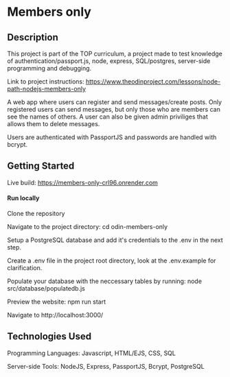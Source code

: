 # Members only

## Description
This project is part of the TOP curriculum, a project made to test knowledge of authentication/passport.js, node, express, SQL/postgres, server-side programming and debugging.

Link to project instructions: https://www.theodinproject.com/lessons/node-path-nodejs-members-only

A web app where users can register and send messages/create posts. Only registered users can send messages, but only those who are members can see the names of others. A user can also be given admin priviliges that allows them to delete messages.

Users are authenticated with PassportJS and passwords are handled with bcrypt.

## Getting Started
Live build: https://members-only-crl96.onrender.com

#### Run locally
Clone the repository

Navigate to the project directory: cd odin-members-only

Setup a PostgreSQL database and add it's credentials to the .env in the next step.

Create a .env file in the project root directory, look at the .env.example for clarification.

Populate your database with the neccessary tables by running: node src/database/populatedb.js

Preview the website: npm run start

Navigate to http://localhost:3000/

## Technologies Used
Programming Languages: Javascript, HTML/EJS, CSS, SQL

Server-side Tools: NodeJS, Express, PassportJS, Bcrypt, PostgreSQL